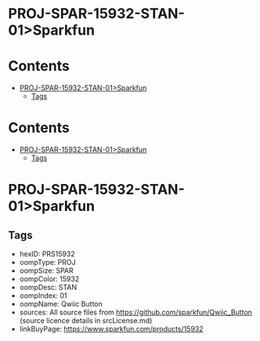 
PROJ-SPAR-15932-STAN-01>Sparkfun
================================

Contents
========

* [PROJ-SPAR-15932-STAN-01>Sparkfun](#proj-spar-15932-stan-01sparkfun)
	* [Tags](#tags)

Contents
========

* [PROJ-SPAR-15932-STAN-01>Sparkfun](#proj-spar-15932-stan-01sparkfun)
	* [Tags](#tags)

# PROJ-SPAR-15932-STAN-01>Sparkfun

## Tags

- hexID: PRS15932
- oompType: PROJ
- oompSize: SPAR
- oompColor: 15932
- oompDesc: STAN
- oompIndex: 01
- oompName: Qwiic Button
- sources: All source files from https://github.com/sparkfun/Qwiic_Button (source licence details in srcLicense.md)
- linkBuyPage: https://www.sparkfun.com/products/15932
